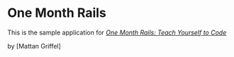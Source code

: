 # One Month Rails 

This is the sample application for 
[*One Month Rails: Teach Yourself to Code*](http://onemonthrails.com)

by [Mattan Griffel]